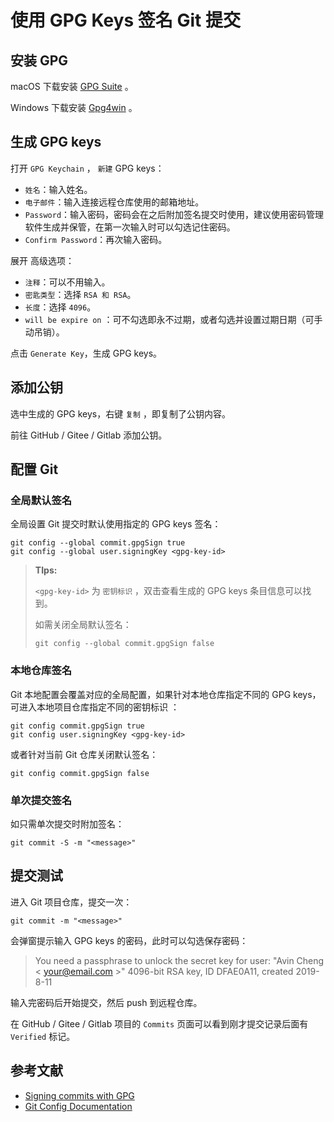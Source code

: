 # 使用 GPG Keys 签名 Git 提交

## 安装 GPG

macOS 下载安装 [GPG Suite](https://gpgtools.org) 。

Windows 下载安装 [Gpg4win](https://www.gpg4win.org/download.html) 。

## 生成 GPG keys

打开 `GPG Keychain` ， `新建`  GPG keys：

- `姓名`：输入姓名。
- `电子邮件`：输入连接远程仓库使用的邮箱地址。
- `Password`：输入密码，密码会在之后附加签名提交时使用，建议使用密码管理软件生成并保管，在第一次输入时可以勾选记住密码。
- `Confirm Password`：再次输入密码。

展开 高级选项：

- `注释`：可以不用输入。
- `密匙类型`：选择 `RSA 和 RSA`。
- `长度`：选择 `4096`。
- `will be expire on` ：可不勾选即永不过期，或者勾选并设置过期日期（可手动吊销）。

点击 `Generate Key`，生成 GPG keys。

## 添加公钥

选中生成的 GPG keys，右键 `复制` ，即复制了公钥内容。

前往 GitHub / Gitee / Gitlab 添加公钥。

## 配置 Git

### 全局默认签名

全局设置 Git 提交时默认使用指定的 GPG keys 签名：

```shell
git config --global commit.gpgSign true
git config --global user.signingKey <gpg-key-id>
```

> **TIps:**
>
>  `<gpg-key-id>` 为 `密钥标识` ，双击查看生成的 GPG keys 条目信息可以找到。
>
> 如需关闭全局默认签名：
>
> ```shell
> git config --global commit.gpgSign false
> ```

### 本地仓库签名

Git 本地配置会覆盖对应的全局配置，如果针对本地仓库指定不同的 GPG keys，可进入本地项目仓库指定不同的密钥标识 ：

```shell
git config commit.gpgSign true
git config user.signingKey <gpg-key-id>
```

或者针对当前 Git 仓库关闭默认签名：

```shell
git config commit.gpgSign false
```

### 单次提交签名

如只需单次提交时附加签名：

```shell
git commit -S -m "<message>"
```

## 提交测试

进入 Git 项目仓库，提交一次：

```shell
git commit -m "<message>"
```

会弹窗提示输入 GPG keys 的密码，此时可以勾选保存密码：

> You need a passphrase to unlock the secret key for
> user: "Avin Cheng < your@email.com >"
> 4096-bit RSA key, ID DFAE0A11, created 2019-8-11

输入完密码后开始提交，然后 push 到远程仓库。

在 GitHub / Gitee / Gitlab 项目的 `Commits` 页面可以看到刚才提交记录后面有 `Verified` 标记。

## 参考文献

- [Signing commits with GPG](https://help.github.com/articles/signing-commits-with-gpg/)
- [Git Config Documentation](https://git-scm.com/docs/git-config#Documentation/git-config.txt-tagforceSignAnnotated)

